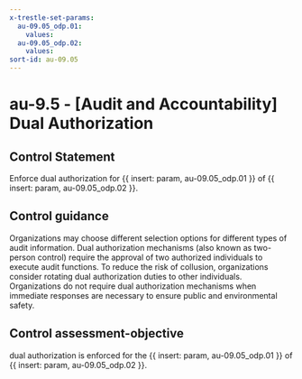 ```yaml
---
x-trestle-set-params:
  au-09.05_odp.01:
    values:
  au-09.05_odp.02:
    values:
sort-id: au-09.05
---
```


# au-9.5 - \[Audit and Accountability\] Dual Authorization

## Control Statement

Enforce dual authorization for {{ insert: param, au-09.05_odp.01 }} of {{ insert: param, au-09.05_odp.02 }}.

## Control guidance

Organizations may choose different selection options for different types of audit information. Dual authorization mechanisms (also known as two-person control) require the approval of two authorized individuals to execute audit functions. To reduce the risk of collusion, organizations consider rotating dual authorization duties to other individuals. Organizations do not require dual authorization mechanisms when immediate responses are necessary to ensure public and environmental safety.

## Control assessment-objective

dual authorization is enforced for the {{ insert: param, au-09.05_odp.01 }} of {{ insert: param, au-09.05_odp.02 }}.
